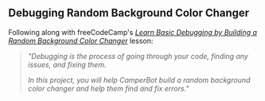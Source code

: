 ## Debugging Random Background Color Changer
Following along with freeCodeCamp's _[Learn Basic Debugging by Building a Random Background Color Changer](https://www.freecodecamp.org/learn/javascript-algorithms-and-data-structures-v8/#learn-basic-debugging-by-building-a-random-background-color-changer)_ lesson:

>_"Debugging is the process of going through your code, finding any issues, and fixing them._
>
>_In this project, you will help CamperBot build a random background color changer and help them find and fix errors."_
